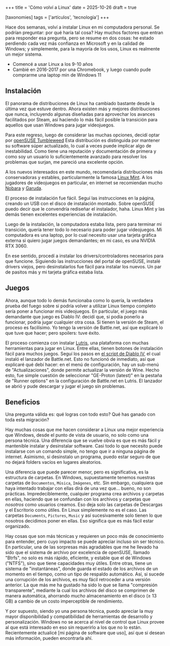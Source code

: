 +++
title = 'Cómo volví a Linux'
date = 2025-10-26
draft = true

[taxonomies]
tags = ['artículos', 'tecnología']
+++

Hace dos semanas,
volví a instalar Linux en mi computadora personal.
Se podrían preguntar: por qué haría tal cosa?
Hay muchos factores que entran para responder esa pregunta,
pero se resume en dos cosas:
he estado perdiendo cada vez más confianza en Microsoft y en la calidad de Windows;
y simplemente, para la mayoría de los usos, Linux es realmente un mejor sistema.

- Comencé a usar Linux a los 9-10 años
- Cambié en 2016-2017 por una Chromebook, y luego cuando pude comprarme una laptop min de Windows 11

## Instalación

El panorama de distribuciones de Linux ha cambiado bastante 
desde la última vez que estuve dentro.
Ahora existen más y mejores distribuciones que nunca,
incluyendo algunas diseñadas 
para aprovechar los avances facilitados por Steam,
así haciendo lo más fácil posible la transición
para aquellos que usan Windows 
para jugar videojuegos.

Para este regreso,
luego de considerar las muchas opciones,
decidí optar por [openSUSE Tumbleweed](https://get.opensuse.org/tumbleweed/)
Esta distribución es distinguida 
por mantener su software súper actualizado,
lo cual a veces puede implicar algo de inestabilidad.
Como tiene una reputación y documentación de primera
y como soy un usuario lo suficientemente avanzado 
para resolver los problemas que surjan,
me pareció una excelente opción.

A los nuevos interesados en este mundo,
recomendaría distribuciones más conservadoras y estables,
particularmente la famosa [Linux Mint](https://linuxmint.com/).
A los jugadores de videojuegos en particular,
en internet se recomiendan mucho [Nobara](https://nobaraproject.org/)
y [Garuda](https://garudalinux.org/).

El proceso de instalación fue fácil.
Seguí las instrucciones en la página,
creando un USB con el disco de instalación montado.
Sobre openSUSE puedo decir que le convendría rediseñar el instalador, haha.
Linux Mint y las demás tienen excelentes experiencias de instalación.

Luego de la instalación,
la computadora estaba lista,
pero para terminar mi transición,
quería tener todo lo necesario para poder jugar videojuegos.
Mi computadora es una laptop,
por lo cual necesito usar una tarjeta gráfica externa 
si quiero jugar juegos demandantes;
en mi caso, es una NVIDIA RTX 3060.

En ese sentido, 
procedí a instalar los drivers/controladores
necesarios para que funcione.
Siguiendo las instrucciones del portal de openSUSE, 
instalé drivers viejos, 
pero desinstalarlos fue fácil para instalar los nuevos.
Un par de pasitos más y mi tarjeta gráfica estaba lista.

## Juegos

Ahora, aunque todo lo demás funcionaba como lo quería,
la verdadera prueba del fuego
sobre si podría volver a utilizar Linux tiempo completo
sería poner a funcionar mis videojuegos.
En particular, el juego más demandante que juego es Diablo IV:
decidí que, si podía ponerlo a funcionar, podría jugar cualquier otra cosa.
Si tienen la versión de Steam, el proceso es facilísimo.
Yo tengo la versión de Battle.net, 
así que explicaré lo que tuve que hacer; pero spoilers: tuve éxito.

El proceso comienza con instalar [Lutris](https://lutris.net/),
una plataforma con muchas herramientas para jugar en Linux.
Entre ellas, tienen botones de instalación fácil para muchos juegos.
Seguí los pasos en [el script de Diablo IV](https://lutris.net/games/diablo-iv/),
el cual instaló el lanzador de Battle.net.
Esto no funcionó de inmediato, 
así que explicaré qué debí hacer:
en el menú de configuración,
hay un sub-menú de "Actualizaciones",
donde permite actualizar la versión de Wine.
Hecho esto,
fue simple cuestión de seleccionar "GE-Proton (latest)"
en la pestaña de "Runner options" 
en la configuración de Battle.net en Lutris.
El lanzador se abrió y pude descargar y jugar el juego sin problemas.

<!-- - Tip: Si usan el monitor de recursos de KDE Plasma, no se lleven del monitor de carga del GPU. Solo dice de mi GPU integrado, al menos en mi caso. Usen `nvidia-smi` o el que les corresponda. -->

## Beneficios

Una pregunta válida es:
qué logras con todo esto?
Qué has ganado con toda esta migración?

Hay muchas cosas que me hacen considerar a Linux una mejor experiencia que Windows,
desde el punto de vista de usuario,
no solo como una persona técnica.
Una diferencia que se vuelve obvia 
es que es más fácil y mantenible
instalar y desinstalar software. 
Casi todo lo que necesito puede instalarse con un comando simple,
no tengo que ir a ninguna página de internet.
Asimismo, si desinstalo un programa,
puedo estar seguro de que no dejará folders vacíos
en lugares aleatorios.

Una diferencia que puede parecer menor,
pero es significativa,
es la estructura de carpetas.
En Windows, supuestamente tenemos nuestras carpetas de
`Documentos`, `Música`, `Imágenes`, etc.
Sin embargo, cualquiera que haya intentado trabajar con ellas
dirá de una vez que... bueno, no son prácticas.
Impredeciblemente, cualquier programa crea archivos y carpetas en ellas,
haciendo que se confundan con los archivos y carpetas que _nosotros_ como usuarios creamos.
Eso deja solo las carpetas de Descargas y el Escritorio como útiles.
En Linux simplemente no es el caso.
Las carpetas `Documents`, `Pictures`, `Music` y así sucesivamente 
solo tienen lo que nosotros decidimos poner en ellas.
Eso significa que es más fácil estar organizado. 

Hay cosas que son más técnicas 
y requieren un poco más de conocimiento para entender,
pero cuyo impacto se puede apreciar
incluso sin ser técnico.
En particular, una de las sorpresas más agradables que me he llevado 
ha sido que el sistema de archivo por excelencia de openSUSE,
llamado "Btrfs", no solo es más rápido, eficiente, 
y estable que el de Windows ("NTFS"),
sino que tiene capacidades muy útiles.
Entre otras, tiene un sistema de "instantáneas",
donde guarda el estado de los archivos de un momento en el tiempo,
como un tipo de respaldo automático.
Así, si sucede una corrupción de los archivos, 
es muy fácil retroceder a una versión anterior.
La que más me ha gustado ha sido lo que se llama "compresión transparente",
mediante la cual los archivos del disco se comprimen de manera automática,
ahorrando _mucho_ almacenamiento en el disco (≥ 13 GB)
a cambio de un costo imperceptible de rendimiento.

Y por supuesto, siendo yo una persona técnica,
puedo apreciar la muy mayor disponibilidad y compatibilidad
de herramientas de desarrollo y personalización.
Windows no se acerca al nivel de control 
que Linux provee al que está interesado en eso
sin requerirlo a los que no lo están.
Recientemente actualicé [mi página de software que uso],
así que si desean más información,
pueden encontrarla ahí.
